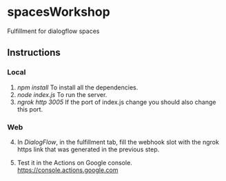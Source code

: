 # spacesWorkshop
Fulfillment for dialogflow spaces

## Instructions

### Local
1. *npm install* To install all the dependencies.
2. *node index.js* To run the server.
3. *ngrok http 3005*  If the port of index.js change you should also change this port.

### Web
4. In *DialogFlow*, in the fulfillment tab, fill the webhook slot with the ngrok https link that was generated in the previous step.

5. Test it in the Actions on Google console. https://console.actions.google.com
